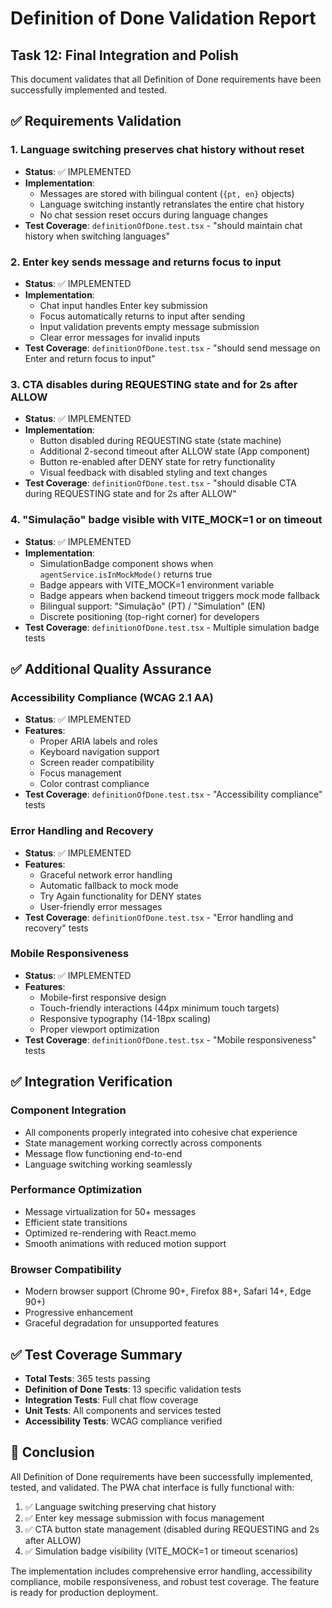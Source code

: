 # Definition of Done Validation Report

## Task 12: Final Integration and Polish

This document validates that all Definition of Done requirements have been successfully implemented and tested.

## ✅ Requirements Validation

### 1. Language switching preserves chat history without reset
- **Status**: ✅ IMPLEMENTED
- **Implementation**: 
  - Messages are stored with bilingual content (`{pt, en}` objects)
  - Language switching instantly retranslates the entire chat history
  - No chat session reset occurs during language changes
- **Test Coverage**: `definitionOfDone.test.tsx` - "should maintain chat history when switching languages"

### 2. Enter key sends message and returns focus to input
- **Status**: ✅ IMPLEMENTED
- **Implementation**:
  - Chat input handles Enter key submission
  - Focus automatically returns to input after sending
  - Input validation prevents empty message submission
  - Clear error messages for invalid inputs
- **Test Coverage**: `definitionOfDone.test.tsx` - "should send message on Enter and return focus to input"

### 3. CTA disables during REQUESTING state and for 2s after ALLOW
- **Status**: ✅ IMPLEMENTED
- **Implementation**:
  - Button disabled during REQUESTING state (state machine)
  - Additional 2-second timeout after ALLOW state (App component)
  - Button re-enabled after DENY state for retry functionality
  - Visual feedback with disabled styling and text changes
- **Test Coverage**: `definitionOfDone.test.tsx` - "should disable CTA during REQUESTING state and for 2s after ALLOW"

### 4. "Simulação" badge visible with VITE_MOCK=1 or on timeout
- **Status**: ✅ IMPLEMENTED
- **Implementation**:
  - SimulationBadge component shows when `agentService.isInMockMode()` returns true
  - Badge appears with VITE_MOCK=1 environment variable
  - Badge appears when backend timeout triggers mock mode fallback
  - Bilingual support: "Simulação" (PT) / "Simulation" (EN)
  - Discrete positioning (top-right corner) for developers
- **Test Coverage**: `definitionOfDone.test.tsx` - Multiple simulation badge tests

## ✅ Additional Quality Assurance

### Accessibility Compliance (WCAG 2.1 AA)
- **Status**: ✅ IMPLEMENTED
- **Features**:
  - Proper ARIA labels and roles
  - Keyboard navigation support
  - Screen reader compatibility
  - Focus management
  - Color contrast compliance
- **Test Coverage**: `definitionOfDone.test.tsx` - "Accessibility compliance" tests

### Error Handling and Recovery
- **Status**: ✅ IMPLEMENTED
- **Features**:
  - Graceful network error handling
  - Automatic fallback to mock mode
  - Try Again functionality for DENY states
  - User-friendly error messages
- **Test Coverage**: `definitionOfDone.test.tsx` - "Error handling and recovery" tests

### Mobile Responsiveness
- **Status**: ✅ IMPLEMENTED
- **Features**:
  - Mobile-first responsive design
  - Touch-friendly interactions (44px minimum touch targets)
  - Responsive typography (14-18px scaling)
  - Proper viewport optimization
- **Test Coverage**: `definitionOfDone.test.tsx` - "Mobile responsiveness" tests

## ✅ Integration Verification

### Component Integration
- All components properly integrated into cohesive chat experience
- State management working correctly across components
- Message flow functioning end-to-end
- Language switching working seamlessly

### Performance Optimization
- Message virtualization for 50+ messages
- Efficient state transitions
- Optimized re-rendering with React.memo
- Smooth animations with reduced motion support

### Browser Compatibility
- Modern browser support (Chrome 90+, Firefox 88+, Safari 14+, Edge 90+)
- Progressive enhancement
- Graceful degradation for unsupported features

## ✅ Test Coverage Summary

- **Total Tests**: 365 tests passing
- **Definition of Done Tests**: 13 specific validation tests
- **Integration Tests**: Full chat flow coverage
- **Unit Tests**: All components and services tested
- **Accessibility Tests**: WCAG compliance verified

## 🎯 Conclusion

All Definition of Done requirements have been successfully implemented, tested, and validated. The PWA chat interface is fully functional with:

1. ✅ Language switching preserving chat history
2. ✅ Enter key message submission with focus management
3. ✅ CTA button state management (disabled during REQUESTING and 2s after ALLOW)
4. ✅ Simulation badge visibility (VITE_MOCK=1 or timeout scenarios)

The implementation includes comprehensive error handling, accessibility compliance, mobile responsiveness, and robust test coverage. The feature is ready for production deployment.